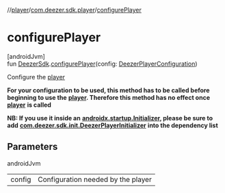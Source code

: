 //[player](../../index.md)/[com.deezer.sdk.player](index.md)/[configurePlayer](configure-player.md)

# configurePlayer

[androidJvm]\
fun [DeezerSdk](../../../authentication/authentication/com.deezer.sdk/-deezer-sdk/index.md).[configurePlayer](configure-player.md)(config: [DeezerPlayerConfiguration](../../../player/player-api/player-api/com.deezer.sdk.player.api/-deezer-player-configuration/index.md))

Configure the [player](player.md)

**For your configuration to be used, this method has to be called before beginning to use the** [**player**](player.md)**. Therefore this method has no effect once** [**player**](player.md) **is called**

**NB: If you use it inside an** [**androidx.startup.Initializer**](https://developer.android.com/reference/kotlin/androidx/startup/Initializer.html)**, please be sure to add** [**com.deezer.sdk.init.DeezerPlayerInitializer**](../com.deezer.sdk.init/-deezer-player-initializer/index.md) **into the dependency list**

## Parameters

androidJvm

| | |
|---|---|
| config | Configuration needed by the player |
